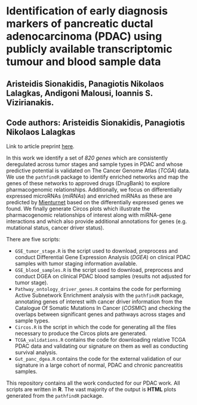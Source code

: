 # Identification of early diagnosis markers of pancreatic ductal adenocarcinoma (PDAC) using publicly available transcriptomic tumour and blood sample data

## Aristeidis Sionakidis, Panagiotis Nikolaos Lalagkas, Andigoni Malousi, Ioannis S. Vizirianakis.

## Code authors: Aristeidis Sionakidis, Panagiotis Nikolaos Lalagkas

Link to article preprint [here](https://www.researchsquare.com/article/rs-2172022/v2).

In this work we identify a set of *820 genes* which are consistently deregulated across tumor stages and sample types in PDAC and whose predictive potential is validated on The Cancer Genome Atlas (*TCGA*) data. We use the `pathfindR` package to identify enriched networks and map the genes of these networks to approved drugs (DrugBank) to explore pharmacogenomic relationships. Additionally, we focus on differentially expressed microRNAs (*miRNAs*) and enriched miRNAs as these are predicted by [Mienturnet](http://userver.bio.uniroma1.it/apps/mienturnet/) based on the differentially expressed genes we found. We finally generate Circos plots which illustrate the pharmacogenomic relationships of interest along with miRNA-gene interactions and which also provide additional annotations for genes (e.g. mutational status, cancer driver status).

There are five scripts:

- `GSE_tumor_stage.R` is the script used to download, preprocess and conduct Differential Gene Expression Analysis (*DGEA*) on clinical PDAC samples with tumor staging information available.
- `GSE_blood_samples.R` is the script used to download, preprocess and conduct DGEA on clinical PDAC blood samples (results not adjusted for tumor stage).
- `Pathway_ontology_driver_genes.R` contains the code for performing Active Subnetwork Enrichment analysis with the `pathfindR` package, annotating genes of interest with cancer driver information from the Catalogue Of Somatic Mutations In Cancer (*COSMIC*) and checking the overlaps between significant genes and pathways across stages and sample types.
- `Circos.R` is the script in which the code for generating all the files necessary to produce the Circos plots are generated.
- `TCGA_validations.R` contains the code for downloading relative TCGA PDAC data and validating our signature on them as well as conducting survival analysis.
- `Gut_panc_dgea.R` contains the code for the external validation of our signature in a large cohort of normal, PDAC and chronic pancreatitis samples.

This repository contains all the work conducted for our PDAC work. All scripts are written in **R**. The vast majority of the output is **HTML** plots generated from the `pathfindR` package.
